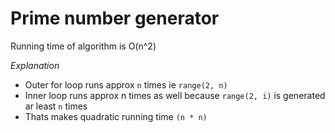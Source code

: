 # Prime number generator

Running time of algorithm is O(n^2)

*Explanation*
* Outer for loop runs approx `n` times ie `range(2, n)`  
* Inner loop runs approx n times as well because `range(2, i)` is generated ar least `n` times
* Thats makes quadratic running time `(n * n)`

